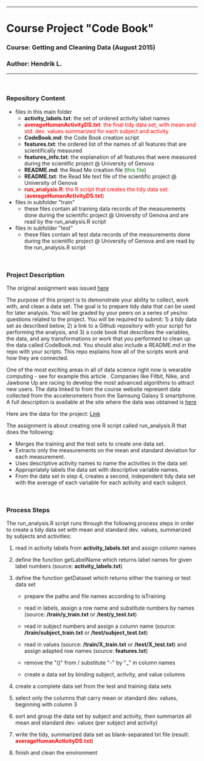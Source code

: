 ********************
# Course Project "Code Book"
### Course:     Getting and Cleaning Data (August 2015)
### Author:     Hendrik L.

********************
&nbsp;  

### Repository Content

* files in this main folder
    + **activity_labels.txt**: the set of ordered activity label names
    + <span style="color:red">**averageHumanActivityDS.txt**: the final tidy data set, with mean and std. dev. values summarized for each subject and activity</span>  
    + **CodeBook.md**: the Code Book creation script    
    + **features.txt**: the ordered list of the names of all features that are scientifically measured
    + **features_info.txt**:  the explanation of all features that were measured during the scientific project @ University of Genova
    + **README.md**: the Read Me creation file (<span style="color:green">this file</span>)
    + **README.txt**: the Read Me text file of the scientific project @ University of Genova
    + <span style="color:red">**run_analysis.R**: the R script that creates the tidy data set (**averageHumanActivityDS.txt**)</span>
* files in subfolder "train"
    + these files contain all training data records of the measurements done during the scientific project @ University of Genova and are read by the run_analysis.R script
* files in subfolder "test"
    + these files contain all test data records of the measurements done during the scientific project @ University of Genova and are read by the run_analysis.R script

&nbsp;  

### Project Description

The original assignment was issued [here](https://class.coursera.org/getdata-031/human_grading/view/courses/975115/assessments/3/submissions) 
&nbsp;  

The purpose of this project is to demonstrate your ability to collect, work with, and clean a data set. The goal is to prepare tidy data that can be used for later analysis. You will be graded by your peers on a series of yes/no questions related to the project. You will be required to submit: 1) a tidy data set as described below, 2) a link to a Github repository with your script for performing the analysis, and 3) a code book that describes the variables, the data, and any transformations or work that you performed to clean up the data called CodeBook.md. You should also include a README.md in the repo with your scripts. This repo explains how all of the scripts work and how they are connected. 

One of the most exciting areas in all of data science right now is wearable computing - see for example this article . Companies like Fitbit, Nike, and Jawbone Up are racing to develop the most advanced algorithms to attract new users. The data linked to from the course website represent data collected from the accelerometers from the Samsung Galaxy S smartphone. A full description is available at the site where the data was obtained is [here](http://archive.ics.uci.edu/ml/datasets/Human+Activity+Recognition+Using+Smartphones)

Here are the data for the project: [Link](https://d396qusza40orc.cloudfront.net/getdata%2Fprojectfiles%2FUCI%20HAR%20Dataset.zip)

The assignment is about creating one R script called run_analysis.R that does the following:

* Merges the training and the test sets to create one data set.
* Extracts only the measurements on the mean and standard deviation for each measurement. 
* Uses descriptive activity names to name the activities in the data set
* Appropriately labels the data set with descriptive variable names. 
* From the data set in step 4, creates a second, independent tidy data set with the average of each variable for each activity and each subject.

&nbsp;  

### Process Steps

The run_analysis.R script runs through the following process steps in order to create a tidy data set with mean and standard dev. values, summarized by subjects and activities:

1. read in activity labels from **activity_labels.txt** and assign column names

2. define the function getLabelName which returns label names for given label numbers (source: **activity_labels.txt**)

3. define the function getDataset which returns either the training or test data set

    + prepare the paths and file names according to isTraining    

    + read in labels, assign a row name and substitute numbers by names (source: **/train/y_train.txt** or **/test/y_test.txt**)

    + read in subject numbers and assign a column name (source: **/train/subject_train.txt** or **/test/subject_test.txt**)

    + read in values (source: **/train/X_train.txt** or **/test/X_test.txt**) and assign adapted row names (source: **features.txt**)

    + remove the "()" from / substitute "-" by "_" in column names

    + create a data set by binding subject, activity, and value columns  

10. create a complete data set from the test and training data sets

11. select only the columns that carry mean or standard dev. values, beginning with column 3

12. sort and group the data set by subject and activity, then summarize all mean and standard dev. values (per subject and activity)

13. write the tidy, summarized data set as blank-separated txt file (result: <span style="color:red">**averageHumanActivityDS.txt**</span>)

14. finish and clean the environment
  
&nbsp;  
  